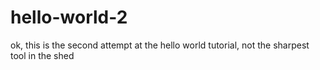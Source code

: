 # hello-world-2
ok, this is the second attempt at the hello world tutorial, not the sharpest tool in the shed
